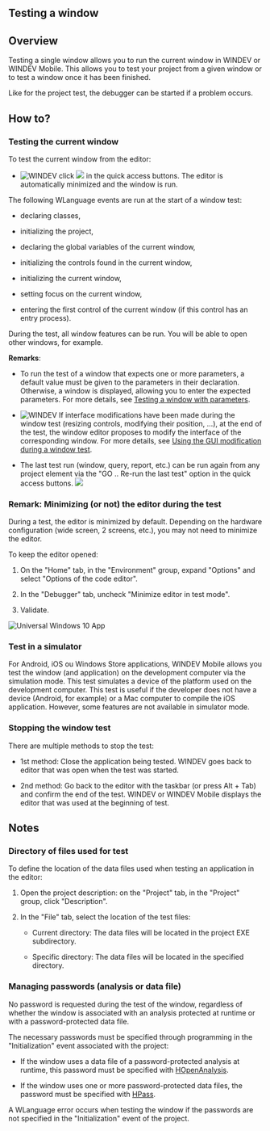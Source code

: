 


## Testing a window
			



<a name="NOTE1"></a>
<a name="NOTE1_1"></a>


## Overview
<a name="overview_ELTTEXTE000180"></a>
Testing a single window allows you to run the current window in WINDEV or WINDEV Mobile. This allows you to test your project from a given window or to test a window once it has been finished.

Like for the project test, the debugger can be started if a problem occurs.

<a name="NOTE2"></a>
<a name="NOTE2_1"></a>


## How to?
<a name="how_ELTTEXTE000204"></a>


### Testing the current window
<a name="testing_the_current_window_ELTPARAGRAPHE000020"></a>

To test the current window from the editor: 

- ![WINDEV](https://doc.pcsoft.fr/ext/images/us/WD.png) click ![](https://doc.pcsoft.fr/en-US/images/image.awp?langid=3&name=ico_go_fenetre_WD_bl.gif)
 in the quick access buttons. The editor is automatically minimized and the window is run.




The following WLanguage events are run at the start of a window test:

- declaring classes,

- initializing the project,

- declaring the global variables of the current window,

- initializing the controls found in the current window,

- initializing the current window,

- setting focus on the current window,

- entering the first control of the current window (if this control has an entry process).




During the test, all window features can be run. You will be able to open other windows, for example.

**Remarks**: 

- To run the test of a window that expects one or more parameters, a default value must be given to the parameters in their declaration. Otherwise, a window is displayed, allowing you to enter the expected parameters. For more details, see [Testing a window with parameters](../WDChamp/1010026.md).

- ![WINDEV](https://doc.pcsoft.fr/ext/images/us/WD.png) If interface modifications have been made during the window test (resizing controls, modifying their position, ...), at the end of the test, the window editor proposes to modify the interface of the corresponding window. For more details, see [Using the GUI modification during a window test](../WDLang1/1000021927.md).

- The last test run (window, query, report, etc.) can be run again from any project element via the "GO .. Re-run the last test" option in the quick access buttons. 
![](https://doc.pcsoft.fr/en-US/images/image.awp?langid=3&name=GO_Relancer_le_dernier_test%20-%20HC%20N%B0001.gif)






### Remark: Minimizing (or not) the editor during the test
<a name="remark_minimizing_not_the_editor_during_the_test_ELTPARAGRAPHE000235"></a>

During a test, the editor is minimized by default. Depending on the hardware configuration (wide screen, 2 screens, etc.), you may not need to minimize the editor. 

To keep the editor opened: 

1. On the "Home" tab, in the "Environment" group, expand "Options" and select "Options of the code editor". 

2. In the "Debugger" tab, uncheck "Minimize editor in test mode". 

3. Validate. 



<a name="NOTE2_2"></a>
![Universal Windows 10 App](https://doc.pcsoft.fr/ext/images/us/UNIVERSALAPP.png) 

### Test in a simulator
<a name="test_simulator_ELTPARAGRAPHE000074"></a>

For Android, iOS ou Windows Store applications, WINDEV Mobile allows you test the window (and application) on the development computer via the simulation mode. This test simulates a device of the platform used on the development computer. This test is useful if the developer does not have a device (Android, for example) or a Mac computer to compile the iOS application. However, some features are not available in simulator mode. 
<a name="NOTE2_3"></a>


### Stopping the window test
<a name="stopping_the_window_test_ELTPARAGRAPHE000081"></a>

There are multiple methods to stop the test:

- 1st method: Close the application being tested. WINDEV goes back to editor that was open when the test was started.

- 2nd method: Go back to the editor with the taskbar (or press Alt + Tab) and confirm the end of the test. WINDEV or WINDEV Mobile displays the editor that was used at the beginning of test.




<a name="NOTE3"></a>
<a name="NOTE3_1"></a>


## Notes
<a name="notes_ELTTEXTE000274"></a>


### Directory of files used for test
<a name="directory_files_used_for_test_ELTPARAGRAPHE000093"></a>

To define the location of the data files used when testing an application in the editor:

1. Open the project description: on the "Project" tab, in the "Project" group, click "Description".

2. In the "File" tab, select the location of the test files:

	- Current directory: The data files will be located in the project EXE subdirectory.

	- Specific directory: The data files will be located in the specified directory.






<a name="NOTE3_2"></a>


### Managing passwords (analysis or data file)
<a name="managing_passwords_analysis_data_file_ELTPARAGRAPHE000118"></a>

No password is requested during the test of the window, regardless of whether the window is associated with an analysis protected at runtime or with a password-protected data file.

The necessary passwords must be specified through programming in the "Initialization" event associated with the project:

- If the window uses a data file of a password-protected analysis at runtime, this password must be specified with [HOpenAnalysis](../WDLang4/3044106.md).

- If the window uses one or more password-protected data files, the password must be specified with [HPass](../WDLang4/3044108.md).




A WLanguage error occurs when testing the window if the passwords are not specified in the "Initialization" event of the project.


